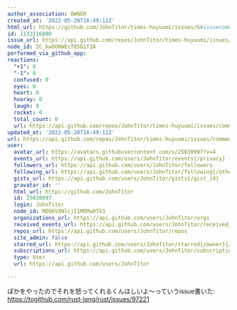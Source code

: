 ```yaml
---
author_association: OWNER
created_at: '2022-05-20T16:49:11Z'
html_url: https://github.com/JohnTitor/times-huyuumi/issues/6#issuecomment-1133116800
id: 1133116800
issue_url: https://api.github.com/repos/JohnTitor/times-huyuumi/issues/6
node_id: IC_kwDOHWEcT85Dif2A
performed_via_github_app: 
reactions:
  "+1": 0
  "-1": 0
  confused: 0
  eyes: 0
  heart: 0
  hooray: 0
  laugh: 0
  rocket: 0
  total_count: 0
  url: https://api.github.com/repos/JohnTitor/times-huyuumi/issues/comments/1133116800/reactions
updated_at: '2022-05-20T16:49:11Z'
url: https://api.github.com/repos/JohnTitor/times-huyuumi/issues/comments/1133116800
user:
  avatar_url: https://avatars.githubusercontent.com/u/25030997?v=4
  events_url: https://api.github.com/users/JohnTitor/events{/privacy}
  followers_url: https://api.github.com/users/JohnTitor/followers
  following_url: https://api.github.com/users/JohnTitor/following{/other_user}
  gists_url: https://api.github.com/users/JohnTitor/gists{/gist_id}
  gravatar_id: ''
  html_url: https://github.com/JohnTitor
  id: 25030997
  login: JohnTitor
  node_id: MDQ6VXNlcjI1MDMwOTk3
  organizations_url: https://api.github.com/users/JohnTitor/orgs
  received_events_url: https://api.github.com/users/JohnTitor/received_events
  repos_url: https://api.github.com/users/JohnTitor/repos
  site_admin: false
  starred_url: https://api.github.com/users/JohnTitor/starred{/owner}{/repo}
  subscriptions_url: https://api.github.com/users/JohnTitor/subscriptions
  type: User
  url: https://api.github.com/users/JohnTitor

---
```

ぽかをやったのでそれを怒ってくれるくんほしいよ～っていうissue書いた: https://togithub.com/rust-lang/rust/issues/97221